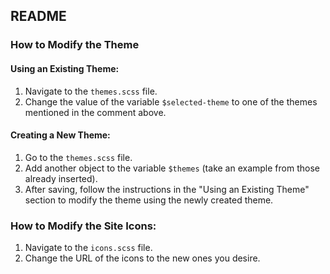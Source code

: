 ## README

### How to Modify the Theme

#### Using an Existing Theme:

1. Navigate to the `themes.scss` file.
2. Change the value of the variable `$selected-theme` to one of the themes mentioned in the comment above.

#### Creating a New Theme:

1. Go to the `themes.scss` file.
2. Add another object to the variable `$themes` (take an example from those already inserted).
3. After saving, follow the instructions in the "Using an Existing Theme" section to modify the theme using the newly created theme.

### How to Modify the Site Icons:

1. Navigate to the `icons.scss` file.
2. Change the URL of the icons to the new ones you desire.
